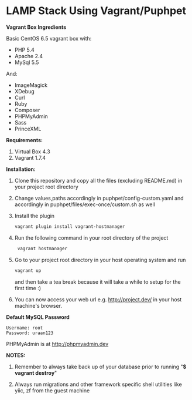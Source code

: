 # LAMP Stack Using Vagrant/Puphpet

**Vagrant Box Ingredients**

Basic CentOS 6.5 vagrant box with:

- PHP 5.4
- Apache 2.4
- MySql 5.5

And:

- ImageMagick
- XDebug
- Curl
- Ruby
- Composer
- PHPMyAdmin
- Sass
- PrinceXML

**Requirements:**

1. Virtual Box 4.3
2. Vagrant 1.7.4

**Installation:**

1. Clone this repository and copy all the files (excluding README.md) in your project root directory

2. Change values,paths accordingly in puphpet/config-custom.yaml and accordingly in puphpet/files/exec-once/custom.sh as well

3. Install the plugin

   ```bash
   vagrant plugin install vagrant-hostmanager
   ```

4. Run the following command in your root directory of the project
   ```bash
    vagrant hostmanager
    ```

5. Go to your project root directory in your host operating system and run
   ```bash
   vagrant up
   ```
   and then take a tea break because it will take a while to setup for the first time :)

6. You can now access your web url e.g. http://project.dev/ in your host machine's browser.

**Default MySQL Password**

    Username: root
    Password: uraan123

PHPMyAdmin is at http://phpmyadmin.dev

**NOTES:** 

1. Remember to always take back up of your database prior to running "**$ vagrant destroy**"

2. Always run migrations and other framework specific shell utilities like yiic, zf from the guest machine
